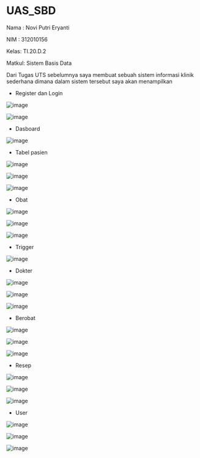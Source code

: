 # UAS_SBD
Nama : Novi Putri Eryanti

NIM  : 312010156

Kelas: TI.20.D.2

Matkul: Sistem Basis Data


Dari Tugas UTS sebelumnya saya membuat sebuah sistem informasi klinik sederhana dimana dalam sistem tersebut saya akan menampilkan

- Register dan Login

![image](https://user-images.githubusercontent.com/107631956/179381503-9164fb6a-6683-4f5d-8efa-2545cb795cbb.png)


![image](https://user-images.githubusercontent.com/107631956/179381511-ca330fa2-7c6d-41a7-9dc1-d664f43b9802.png)


- Dasboard

![image](https://user-images.githubusercontent.com/107631956/179381545-8e093bc9-40f7-4af9-a08a-e1e0b918ff78.png)


- Tabel pasien

![image](https://user-images.githubusercontent.com/107631956/179381557-a04287d2-051e-4fee-82f9-8ad70f6a74a9.png)


![image](https://user-images.githubusercontent.com/107631956/179381561-97803854-1751-4396-aadc-724a78386d2a.png)


![image](https://user-images.githubusercontent.com/107631956/179381563-64176535-3c65-4f97-ba97-5061ded72c57.png)


- Obat 


![image](https://user-images.githubusercontent.com/107631956/179381575-e1a99a1c-ccbe-4c71-aae0-914da67609f5.png)


![image](https://user-images.githubusercontent.com/107631956/179381581-4922f297-3986-4800-80e9-e7d5511e6c08.png)


![image](https://user-images.githubusercontent.com/107631956/179381588-35cbd249-0d68-4d8b-b389-223c40b649e5.png)


- Trigger 

![image](https://user-images.githubusercontent.com/107631956/179381627-446d479e-d38f-47a3-986a-b145812b79fe.png)


- Dokter

![image](https://user-images.githubusercontent.com/107631956/179381638-74bf6620-b0bf-46bc-9f45-809721c6e209.png)


![image](https://user-images.githubusercontent.com/107631956/179381641-c1cab7cd-2270-4f6f-800d-75aecdde1f1b.png)


![image](https://user-images.githubusercontent.com/107631956/179381644-cfbf2c79-0a33-4809-a358-77dee2056b19.png)


- Berobat

![image](https://user-images.githubusercontent.com/107631956/179381650-ba5beacf-e792-47ed-b881-c8ded88a254e.png)


![image](https://user-images.githubusercontent.com/107631956/179381657-b8ef581b-adf5-4235-86b8-33638a30fea1.png)


![image](https://user-images.githubusercontent.com/107631956/179381662-87ad297e-636a-4583-8ec2-a26919de95df.png)


- Resep 

![image](https://user-images.githubusercontent.com/107631956/179381668-b09e4f6b-e8dd-4788-b3d4-269cb7937717.png)


![image](https://user-images.githubusercontent.com/107631956/179381674-0039ae07-389c-46f5-aa9e-4dad9af97f42.png)


![image](https://user-images.githubusercontent.com/107631956/179381677-9e16db35-96d3-40f6-a21a-2d43ce1b1379.png)


-  User

![image](https://user-images.githubusercontent.com/107631956/179381680-4dfefd97-2d6f-4f6e-8254-7d20a5f0432c.png)


![image](https://user-images.githubusercontent.com/107631956/179381686-c751387c-cb4f-4d54-91ca-d99d98561787.png)


![image](https://user-images.githubusercontent.com/107631956/179381690-8c4eb63a-56d3-4f24-b476-6fb83ea25891.png)
